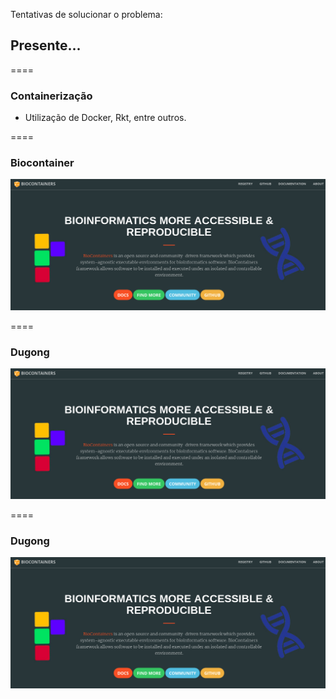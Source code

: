 <!-- .slide: data-background="img/containers.jpg" -->

Tentativas de solucionar o problema:

## Presente...

====

### Containerização

- Utilização de Docker, Rkt, entre outros.

====

### Biocontainer

![avatar][avatar] <!-- .element: class="pull-center" -->

[avatar]: ../shared/img/biocontainer.png

====

### Dugong

![avatar][avatar] <!-- .element: class="pull-center" -->

[avatar]: ../shared/img/dugong.png

====

### Dugong

![avatar][avatar] <!-- .element: class="pull-center" -->

[avatar]: ../shared/img/dugong1.png
